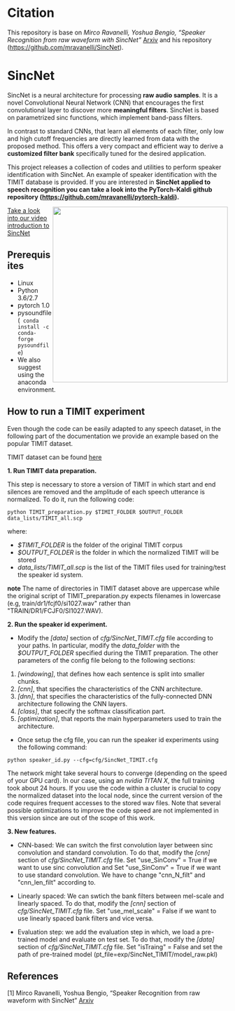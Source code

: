 # Citation
This repository is base on *Mirco Ravanelli, Yoshua Bengio, “Speaker Recognition from raw waveform with SincNet”* [Arxiv](http://arxiv.org/abs/1808.00158) and his repository (https://github.com/mravanelli/SincNet).

# SincNet
SincNet is a neural architecture for processing **raw audio samples**. It is a novel Convolutional Neural Network (CNN) that encourages the first convolutional layer to discover more **meaningful filters**. SincNet is based on parametrized sinc functions, which implement band-pass filters.

In contrast to standard CNNs, that learn all elements of each filter, only low and high cutoff frequencies are directly learned from data with the proposed method. This offers a very compact and efficient way to derive a **customized filter bank** specifically tuned for the desired application. 

This project releases a collection of codes and utilities to perform speaker identification with SincNet.
An example of speaker identification with the TIMIT database is provided. If you are interested in **SincNet applied to speech recognition you can take a look into the PyTorch-Kaldi github repository (https://github.com/mravanelli/pytorch-kaldi).** 

<img src="https://github.com/mravanelli/SincNet/blob/master/SincNet.png" width="400" img align="right">

[Take a look into our video introduction to SincNet](https://www.youtube.com/watch?v=mXQBObRGUgk&feature=youtu.be)


## Prerequisites
- Linux
- Python 3.6/2.7
- pytorch 1.0
- pysoundfile (``` conda install -c conda-forge pysoundfile```)
- We also suggest using the anaconda environment.


## How to run a TIMIT experiment
Even though the code can be easily adapted to any speech dataset, in the following part of the documentation we provide an example based on the popular TIMIT dataset.

TIMIT dataset can be found [here](https://github.com/philipperemy/timit)

**1. Run TIMIT data preparation.**

This step is necessary to store a version of TIMIT in which start and end silences are removed and the amplitude of each speech utterance is normalized. To do it, run the following code:

``
python TIMIT_preparation.py $TIMIT_FOLDER $OUTPUT_FOLDER data_lists/TIMIT_all.scp
``

where:
- *$TIMIT_FOLDER* is the folder of the original TIMIT corpus
- *$OUTPUT_FOLDER* is the folder in which the normalized TIMIT will be stored
- *data_lists/TIMIT_all.scp* is the list of the TIMIT files used for training/test the speaker id system.

**note**
The name of directories in TIMIT dataset above are uppercase while the original script of TIMIT_preparation.py expects filenames in lowercase (e.g, train/dr1/fcjf0/si1027.wav" rather than "TRAIN/DR1/FCJF0/SI1027.WAV). 

**2. Run the speaker id experiment.**

- Modify the *[data]* section of *cfg/SincNet_TIMIT.cfg* file according to your paths. In particular, modify the *data_folder* with the *$OUTPUT_FOLDER* specified during the TIMIT preparation. The other parameters of the config file belong to the following sections:
 1. *[windowing]*, that defines how each sentence is split into smaller chunks.
 2. *[cnn]*,  that specifies the characteristics of the CNN architecture.
 3. *[dnn]*,  that specifies the characteristics of the fully-connected DNN architecture following the CNN layers.
 4. *[class]*, that specify the softmax classification part.
 5. *[optimization]*, that reports the main hyperparameters used to train the architecture.

- Once setup the cfg file, you can run the speaker id experiments using the following command:

``
python speaker_id.py --cfg=cfg/SincNet_TIMIT.cfg
``

The network might take several hours to converge (depending on the speed of your GPU card). In our case, using an *nvidia TITAN X*, the full training took about 24 hours. If you use the code within a cluster is crucial to copy the normalized dataset into the local node, since the current version of the code requires frequent accesses to the stored wav files. Note that several possible optimizations to improve the code speed are not implemented in this version since are out of the scope of this work.

**3. New features.**

- CNN-based: We can switch the first convolution layer between sinc convolution and standard convolution. To do that, modify the *[cnn]* section of *cfg/SincNet_TIMIT.cfg* file. Set "use_SinConv" = True if we want to use sinc convolution and Set "use_SinConv" = True if we want to use standard convolution.
We have to change "cnn_N_filt" and "cnn_len_filt" according to.

- Linearly spaced: We can swtich the bank filters between mel-scale and linearly spaced. To do that, modify the *[cnn]* section of *cfg/SincNet_TIMIT.cfg* file. Set "use_mel_scale" = False if we want to use linearly spaced bank filters and vice versa. 

- Evaluation step: we add the evaluation step in which, we load a pre-trained model and evaluate on test set. To do that, modify the *[data]* section of *cfg/SincNet_TIMIT.cfg* file. Set "isTraing" = False and set the path of pre-trained model (pt_file=exp/SincNet_TIMIT/model_raw.pkl)

## References

[1] Mirco Ravanelli, Yoshua Bengio, “Speaker Recognition from raw waveform with SincNet” [Arxiv](http://arxiv.org/abs/1808.00158)

